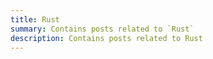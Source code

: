 ```yaml
---
title: Rust
summary: Contains posts related to `Rust`
description: Contains posts related to Rust
---
```

